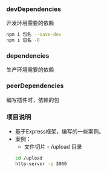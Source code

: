 ### devDependencies
开发环境需要的依赖
```sh
npm i 包名 --save-dev
npm i 包名 -D
```
### dependencies
生产环境需要的依赖

### peerDependencies
编写插件时，依赖的包

### 项目说明
- 基于Express框架，编写的一些案例。
- 案例：
    - 文件切片 - /upload 目录 
    ```sh
    cd /upload
    http-server -p 3000
    ```